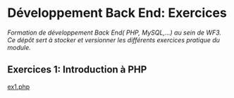 # Développement Back End: Exercices
*Formation de développement Back End( PHP, MySQL,...) au sein de WF3. Ce dépôt sert à stocker et versionner les différents exercices pratique du module.*
## Exercices 1: Introduction à PHP

[ex1.php](exercices/ex1.php "Introduction à PHP")

